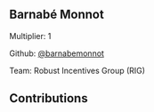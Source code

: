 
## Barnabé Monnot
Multiplier: 1

Github: [@barnabemonnot](https://github.com/barnabemonnot)

Team: Robust Incentives Group (RIG)

## Contributions
